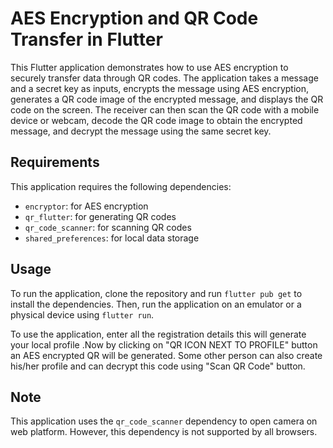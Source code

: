 # AES Encryption and QR Code Transfer in Flutter

This Flutter application demonstrates how to use AES encryption to securely transfer data through QR codes. The application takes a message and a secret key as inputs, encrypts the message using AES encryption, generates a QR code image of the encrypted message, and displays the QR code on the screen. The receiver can then scan the QR code with a mobile device or webcam, decode the QR code image to obtain the encrypted message, and decrypt the message using the same secret key.

## Requirements

This application requires the following dependencies:

- `encryptor`: for AES encryption
- `qr_flutter`: for generating QR codes
- `qr_code_scanner`: for scanning QR codes
- `shared_preferences`: for local data storage

## Usage

To run the application, clone the repository and run `flutter pub get` to install the dependencies. Then, run the application on an emulator or a physical device using `flutter run`.

To use the application, enter all the registration details this will generate your local profile .Now by clicking on "QR ICON NEXT TO PROFILE" button an AES encrypted QR will be generated. Some other person can also create his/her profile and can decrypt this code using "Scan QR Code" button.

## Note

This application uses the `qr_code_scanner` dependency to open camera on web platform. However, this dependency is not supported by all browsers.
